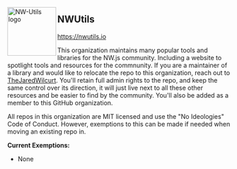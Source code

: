 [<img align="left" src="https://nwutils.io/_imgs/meta/fluid.png" alt="NW-Utils logo" width="110" />](https://nwutils.io)


## NWUtils

https://nwutils.io

This organization maintains many popular tools and libraries for the NW.js community. Including a website to spotlight tools and resources for the commnunity. If you are a maintainer of a library and would like to relocate the repo to this organization, reach out to [TheJaredWilcurt](https://gitter.im/nwjs/nw.js). You'll retain full admin rights to the repo, and keep the same control over its direction, it will just live next to all these other resources and be easier to find by the community. You'll also be added as a member to this GitHub organization.

All repos in this organization are MIT licensed and use the "No Ideologies" Code of Conduct. However, exemptions to this can be made if needed when moving an existing repo in.

**Current Exemptions:**

* None
